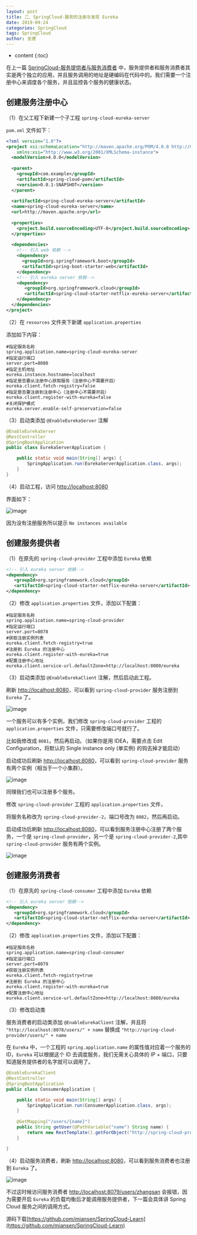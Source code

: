 ```yaml
---
layout: post
title: 二、SpringCloud-服务的注册与发现 Eureka
date: 2019-09-24
categories: SpringCloud
tags: SpringCloud
author: 龙德
---
```


* content
{:toc}

在上一篇 [SpringCloud-服务提供者与服务消费者](https://miansen.wang/2019/09/20/spring-cloud-provider-consumer) 中，服务提供者和服务消费者其实是两个独立的应用，并且服务调用的地址是硬编码在代码中的。我们需要一个注册中心来调度各个服务，并且监控各个服务的健康状态。

## 创建服务注册中心

（1）在父工程下新建一个子工程 `spring-cloud-eureka-server`

`pom.xml` 文件如下：

```xml
<?xml version="1.0"?>
<project xsi:schemaLocation="http://maven.apache.org/POM/4.0.0 http://maven.apache.org/xsd/maven-4.0.0.xsd" xmlns="http://maven.apache.org/POM/4.0.0"
    xmlns:xsi="http://www.w3.org/2001/XMLSchema-instance">
  <modelVersion>4.0.0</modelVersion>
  
  <parent>
    <groupId>com.example</groupId>
    <artifactId>spring-cloud-pom</artifactId>
    <version>0.0.1-SNAPSHOT</version>
  </parent>
  
  <artifactId>spring-cloud-eureka-server</artifactId>
  <name>spring-cloud-eureka-server</name>
  <url>http://maven.apache.org</url>
  
  <properties>
    <project.build.sourceEncoding>UTF-8</project.build.sourceEncoding>
  </properties>
  
  <dependencies>
    <!-- 引入 web 依赖 -->
  	<dependency>
      <groupId>org.springframework.boot</groupId>
      <artifactId>spring-boot-starter-web</artifactId>
   	</dependency>
    <!-- 引入 eureka server 依赖-->
	<dependency>
       <groupId>org.springframework.cloud</groupId>
       <artifactId>spring-cloud-starter-netflix-eureka-server</artifactId>
    </dependency>
  </dependencies>
</project>
```

（2）在 `resources` 文件夹下新建 `application.properties`

添加如下内容：

```
#指定服务名称
spring.application.name=spring-cloud-eureka-server
#指定运行端口
server.port=8080
#指定主机地址
eureka.instance.hostname=localhost
#指定是否要从注册中心获取服务（注册中心不需要开启）
eureka.client.fetch-registry=false
#指定是否要注册到注册中心（注册中心不需要开启）
eureka.client.register-with-eureka=false
#关闭保护模式
eureka.server.enable-self-preservation=false
```

（3）启动类添加 `@EnableEurekaServer` 注解

```java
@EnableEurekaServer
@RestController
@SpringBootApplication
public class EurekaServerApplication {

	public static void main(String[] args) {
		SpringApplication.run(EurekaServerApplication.class, args);
	}
}
```

（4）启动工程，访问 [http://localhost:8080](http://localhost:8080)

界面如下：

![image](https://miansen.wang/assets/20190924165955.png)

因为没有注册服务所以提示 `No instances available`

## 创建服务提供者

（1）在原先的 `spring-cloud-provider` 工程中添加 `Eureka` 依赖

```xml
<!-- 引入 eureka server 依赖-->
<dependency>
   <groupId>org.springframework.cloud</groupId>
   <artifactId>spring-cloud-starter-netflix-eureka-server</artifactId>
</dependency>
```

（2）修改 `application.properties` 文件，添加以下配置：

```
#指定服务名称
spring.application.name=spring-cloud-provider
#指定运行端口
server.port=8078
#获取注册实例列表
eureka.client.fetch-registry=true
#注册到 Eureka 的注册中心
eureka.client.register-with-eureka=true
#配置注册中心地址
eureka.client.service-url.defaultZone=http://localhost:8080/eureka
```

（3）启动类添加 `@EnableEurekaClient` 注解，然后启动此工程。

刷新 [http://localhost:8080](http://localhost:8080)，可以看到 `spring-cloud-provider` 服务注册到 `Eureka` 了。

![image](https://miansen.wang/assets/20190924172714.png)

一个服务可以有多个实例，我们修改 `spring-cloud-provider` 工程的 `application.properties` 文件，只需要修改端口号就行了。

比如我修改成 `8081`，然后再启动。（如果你是用 IDEA，需要点击 Edit Configuration，将默认的 Single instance only (单实例) 的钩去掉才能启动）

启动成功后刷新 [http://localhost:8080](http://localhost:8080)，可以看到 `spring-cloud-provider` 服务有两个实例（相当于一个小集群）。

![image](https://miansen.wang/assets/20190924173500.png)

同理我们也可以注册多个服务。

修改 `spring-cloud-provider` 工程的 `application.properties` 文件，

将服务名称改为 `spring-cloud-provider-2`，端口号改为 `8082`，然后再启动。

启动成功后刷新 [http://localhost:8080](http://localhost:8080)，可以看到服务注册中心注册了两个服务，一个是 `spring-cloud-provider`，另一个是 `spring-cloud-provider-2`,其中 `spring-cloud-provider` 服务有两个实例。

![image](https://miansen.wang/assets/20190924173847.png)

## 创建服务消费者

（1）在原先的 `spring-cloud-consumer` 工程中添加 `Eureka` 依赖

```xml
<!-- 引入 eureka server 依赖-->
<dependency>
   <groupId>org.springframework.cloud</groupId>
   <artifactId>spring-cloud-starter-netflix-eureka-server</artifactId>
</dependency>
```

（2）修改 `application.properties` 文件，添加以下配置：

```
#指定服务名称
spring.application.name=spring-cloud-consumer
#指定运行端口
server.port=8079
#获取注册实例列表
eureka.client.fetch-registry=true
#注册到 Eureka 的注册中心
eureka.client.register-with-eureka=true
#配置注册中心地址
eureka.client.service-url.defaultZone=http://localhost:8080/eureka
```

（3）修改启动类

服务消费者的启动类添加 `@EnableEurekaClient` 注解，并且将 `"http://localhost:8078/users/" + name` 替换成 `"http://spring-cloud-provider/users/" + name`

在 `Eureka` 中，一个工程的 `spring.application.name` 的属性值对应着一个服务的 ID，`Eureka` 可以根据这个 ID 去调度服务，我们无需关心具体的 IP + 端口，只要知道服务提供者的名字就可以调用了。

```java
@EnableEurekaClient
@RestController
@SpringBootApplication
public class ConsumerApplication {

	public static void main(String[] args) {
		SpringApplication.run(ConsumerApplication.class, args);
	}
	
	@GetMapping("/users/{name}")
	public String getUser(@PathVariable("name") String name) {
		return new RestTemplate().getForObject("http://spring-cloud-provider/users/" + name, String.class);
	}

}
```

（4）启动服务消费者，刷新 [http://localhost:8080](http://localhost:8080)，可以看到服务消费者也注册到 `Eureka` 了。

![image](https://miansen.wang/assets/20190924181713.png)

不过这时候访问服务消费者 [http://localhost:8079/users/zhangsan](http://localhost:8079/users/zhangsan) 会报错，因为需要开启 `Eureka` 的负载均衡后才能调用服务提供者，下一篇会具体讲 Spring Cloud 服务之间的调用方式。

源码下载[https://github.com/miansen/SpringCloud-Learn](https://github.com/miansen/SpringCloud-Learn)